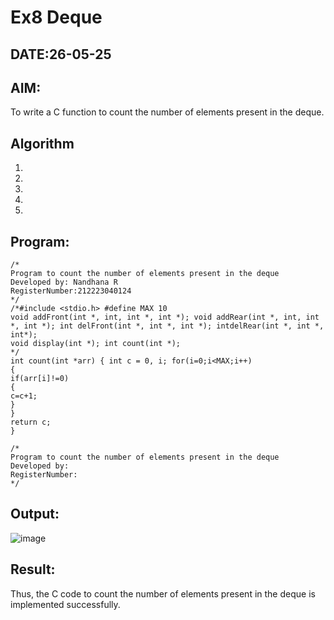 # Ex8 Deque
## DATE:26-05-25
## AIM:
To write a C function to count the number of elements present in the deque.

## Algorithm
1. 
2. 
3. 
4.  
5.   

## Program:
```
/*
Program to count the number of elements present in the deque
Developed by: Nandhana R
RegisterNumber:212223040124
*/
/*#include <stdio.h> #define MAX 10
void addFront(int *, int, int *, int *); void addRear(int *, int, int *, int *); int delFront(int *, int *, int *); intdelRear(int *, int *, int*);
void display(int *); int count(int *);
*/
int count(int *arr) { int c = 0, i; for(i=0;i<MAX;i++)
{
if(arr[i]!=0)
{
c=c+1;
}
}
return c;
}

/*
Program to count the number of elements present in the deque
Developed by: 
RegisterNumber:  
*/
```

## Output:
![image](https://github.com/user-attachments/assets/696163ea-4321-4c8c-b1cd-f89e83d90ea8)




## Result:
Thus, the C code to count the number of elements present in the deque is implemented successfully.
